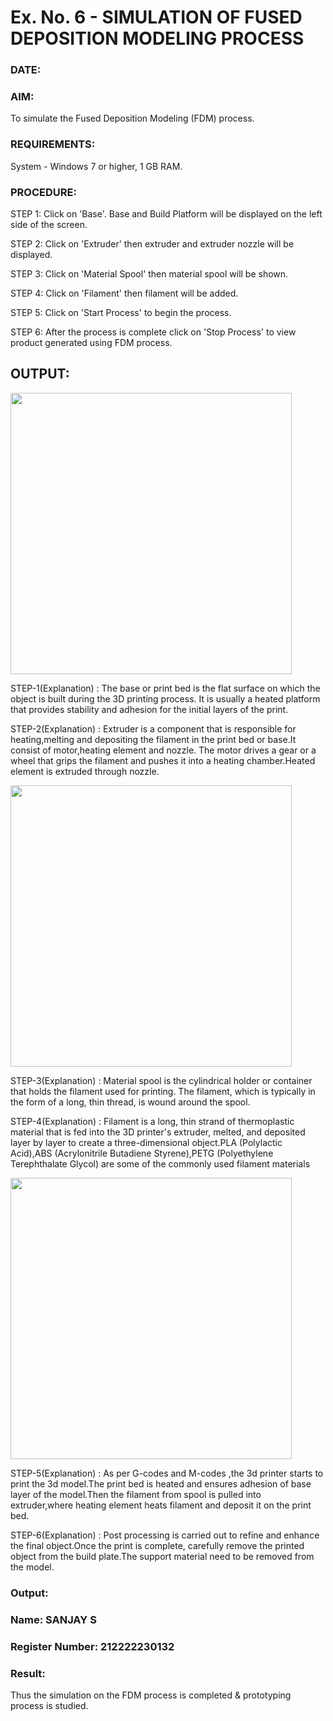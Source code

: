 # Ex. No. 6 - SIMULATION OF FUSED DEPOSITION MODELING PROCESS

### DATE: 
### AIM:
 To simulate the Fused Deposition Modeling (FDM) process.

### REQUIREMENTS:
 System - Windows 7 or higher, 1 GB RAM.

### PROCEDURE:
 STEP 1: Click on 'Base'. Base and Build Platform will be displayed on the left side of the screen.
 
 STEP 2: Click on 'Extruder' then extruder and extruder nozzle will be displayed.
 
 STEP 3: Click on 'Material Spool' then material spool will be shown.
 
 STEP 4: Click on 'Filament' then filament will be added.
 
 STEP 5: Click on 'Start Process' to begin the process.
 
 STEP 6: After the process is complete click on 'Stop Process' to view product generated using FDM process.

## OUTPUT:
<img src=https://github.com/Sellakumar1987/Ex.-No---6.-SIMULATION-OF-FUSED-DEPOSITION-MODELING-PROCESS/assets/113594316/998a5e1b-4fea-4f03-a323-dd49973513a7 height=450 width=450>

STEP-1(Explanation) : The base or print bed is the flat surface on which the object is built during the 3D printing process. It is usually a heated platform that provides stability and adhesion for the initial layers of the print.
<br>

STEP-2(Explanation) : Extruder is a component that is responsible for heating,melting and depositing the filament in the print bed or base.It consist of motor,heating element and nozzle. The motor drives a gear or a wheel that grips the filament and pushes it into a heating chamber.Heated element is extruded through nozzle.
<br>

<img src=https://github.com/Sellakumar1987/Ex.-No---6.-SIMULATION-OF-FUSED-DEPOSITION-MODELING-PROCESS/assets/113594316/92d9d5de-1d13-43b2-a354-c3429e38d50b height=450 width=450>

STEP-3(Explanation) : Material spool is the cylindrical holder or container that holds the filament used for printing. The filament, which is typically in the form of a long, thin thread, is wound around the spool.
<br>

STEP-4(Explanation) : Filament is a long, thin strand of thermoplastic material that is fed into the 3D printer's extruder, melted, and deposited layer by layer to create a three-dimensional object.PLA (Polylactic Acid),ABS (Acrylonitrile Butadiene Styrene),PETG (Polyethylene Terephthalate Glycol) are some of the commonly used filament materials

<img src=https://github.com/Sellakumar1987/Ex.-No---6.-SIMULATION-OF-FUSED-DEPOSITION-MODELING-PROCESS/assets/113594316/e05c97f8-b035-4e4d-86e8-f91a73aa95a8 height=450 width=450>

STEP-5(Explanation) :
As per G-codes and M-codes ,the 3d printer starts to print the 3d model.The print bed is heated and ensures adhesion of base layer of the model.Then the filament from spool is pulled into extruder,where heating element heats filament and deposit it on the print bed.
<br>

STEP-6(Explanation) :
Post processing is carried out to refine and enhance the final object.Once the print is complete, carefully remove the printed object from the build plate.The support material need to be removed from the model.
### Output:

### Name: SANJAY S
### Register Number: 212222230132

### Result:
 Thus the simulation on the FDM process is completed & prototyping process is studied.
